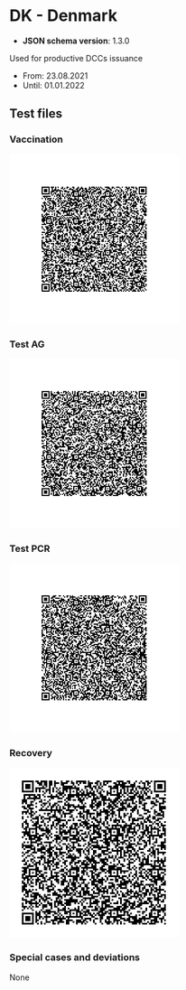 # DK - Denmark

* **JSON schema version**: 1.3.0

Used for productive DCCs issuance
* From: 23.08.2021
* Until: 01.01.2022

## Test files

### Vaccination

![VAC](VAC.png)

### Test AG

![TEST](TEST-AG.png)

### Test PCR

![TEST](TEST-PCR.png)

### Recovery

![REC](REC.png)

### Special cases and deviations
None